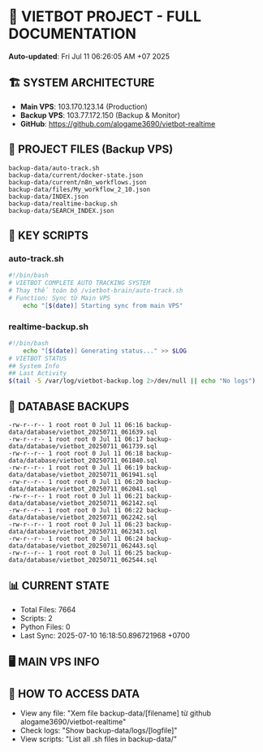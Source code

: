 # 🤖 VIETBOT PROJECT - FULL DOCUMENTATION
**Auto-updated**: Fri Jul 11 06:26:05 AM +07 2025

## 🏗️ SYSTEM ARCHITECTURE
- **Main VPS**: 103.170.123.14 (Production)
- **Backup VPS**: 103.77.172.150 (Backup & Monitor)
- **GitHub**: https://github.com/alogame3690/vietbot-realtime

## 📁 PROJECT FILES (Backup VPS)
```
backup-data/auto-track.sh
backup-data/current/docker-state.json
backup-data/current/n8n_workflows.json
backup-data/files/My_workflow_2_10.json
backup-data/INDEX.json
backup-data/realtime-backup.sh
backup-data/SEARCH_INDEX.json
```

## 🔧 KEY SCRIPTS
### auto-track.sh
```bash
#!/bin/bash
# VIETBOT COMPLETE AUTO TRACKING SYSTEM
# Thay thế toàn bộ /vietbot-brain/auto-track.sh
# Function: Sync từ Main VPS
    echo "[$(date)] Starting sync from main VPS"
```
### realtime-backup.sh
```bash
#!/bin/bash
    echo "[$(date)] Generating status..." >> $LOG
# VIETBOT STATUS
## System Info
## Last Activity
$(tail -5 /var/log/vietbot-backup.log 2>/dev/null || echo "No logs")
```

## 💾 DATABASE BACKUPS
```
-rw-r--r-- 1 root root 0 Jul 11 06:16 backup-data/database/vietbot_20250711_061639.sql
-rw-r--r-- 1 root root 0 Jul 11 06:17 backup-data/database/vietbot_20250711_061739.sql
-rw-r--r-- 1 root root 0 Jul 11 06:18 backup-data/database/vietbot_20250711_061840.sql
-rw-r--r-- 1 root root 0 Jul 11 06:19 backup-data/database/vietbot_20250711_061941.sql
-rw-r--r-- 1 root root 0 Jul 11 06:20 backup-data/database/vietbot_20250711_062041.sql
-rw-r--r-- 1 root root 0 Jul 11 06:21 backup-data/database/vietbot_20250711_062142.sql
-rw-r--r-- 1 root root 0 Jul 11 06:22 backup-data/database/vietbot_20250711_062242.sql
-rw-r--r-- 1 root root 0 Jul 11 06:23 backup-data/database/vietbot_20250711_062343.sql
-rw-r--r-- 1 root root 0 Jul 11 06:24 backup-data/database/vietbot_20250711_062443.sql
-rw-r--r-- 1 root root 0 Jul 11 06:25 backup-data/database/vietbot_20250711_062544.sql
```

## 📊 CURRENT STATE
- Total Files: 7664
- Scripts: 2
- Python Files: 0
- Last Sync: 2025-07-10 16:18:50.896721968 +0700

## 🖥️ MAIN VPS INFO


## 🚨 HOW TO ACCESS DATA
- View any file: "Xem file backup-data/[filename] từ github alogame3690/vietbot-realtime"
- Check logs: "Show backup-data/logs/[logfile]"
- View scripts: "List all .sh files in backup-data/"

